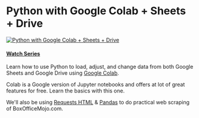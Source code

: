 # Python with Google Colab + Sheets + Drive

[![Python with Google Colab + Sheets + Drive](https://static.codingforentrepreneurs.com/media/projects/python-google-colab-sheets-drive/images/share/python_colab_sheets_drive_pandas_share.jpg)](https://www.codingforentrepreneurs.com/projects/python-google-colab-sheets-drive)

#### [Watch Series](https://www.codingforentrepreneurs.com/projects/python-google-colab-sheets-drive)

Learn how to use Python to load, adjust, and change data from both Google Sheets and Google Drive using [Google Colab](https://colab.research.google.com/).

Colab is a Google version of Jupyter notebooks and offers at lot of great features for free. Learn the basics with this one.

We'll also be using [Requests HTML](https://github.com/psf/requests-html) & [Pandas](https://pandas.pydata.org/) to do practical web scraping of BoxOfficeMojo.com.
